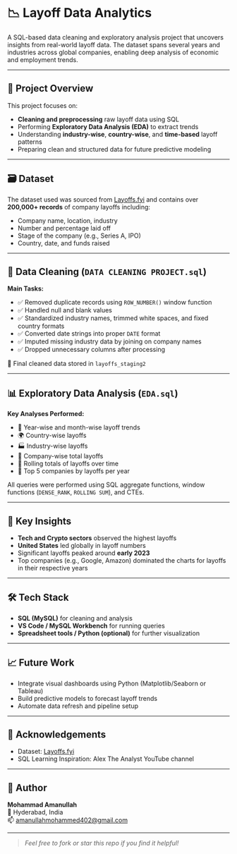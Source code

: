 # 📉 Layoff Data Analytics

A SQL-based data cleaning and exploratory analysis project that uncovers insights from real-world layoff data. The dataset spans several years and industries across global companies, enabling deep analysis of economic and employment trends.

---

## 📌 Project Overview

This project focuses on:
- **Cleaning and preprocessing** raw layoff data using SQL
- Performing **Exploratory Data Analysis (EDA)** to extract trends
- Understanding **industry-wise**, **country-wise**, and **time-based** layoff patterns
- Preparing clean and structured data for future predictive modeling

---

## 🗃️ Dataset

The dataset used was sourced from [Layoffs.fyi](https://layoffs.fyi) and contains over **200,000+ records** of company layoffs including:
- Company name, location, industry
- Number and percentage laid off
- Stage of the company (e.g., Series A, IPO)
- Country, date, and funds raised

---

## 🧹 Data Cleaning (`DATA CLEANING PROJECT.sql`)

**Main Tasks:**
- ✅ Removed duplicate records using `ROW_NUMBER()` window function  
- ✅ Handled null and blank values  
- ✅ Standardized industry names, trimmed white spaces, and fixed country formats  
- ✅ Converted date strings into proper `DATE` format  
- ✅ Imputed missing industry data by joining on company names  
- ✅ Dropped unnecessary columns after processing  

🔧 Final cleaned data stored in `layoffs_staging2`

---

## 📊 Exploratory Data Analysis (`EDA.sql`)

**Key Analyses Performed:**
- 📅 Year-wise and month-wise layoff trends  
- 🌍 Country-wise layoffs  
- 🏭 Industry-wise layoffs  
- 🏢 Company-wise total layoffs  
- 🔄 Rolling totals of layoffs over time  
- 🥇 Top 5 companies by layoffs per year  

All queries were performed using SQL aggregate functions, window functions (`DENSE_RANK`, `ROLLING SUM`), and CTEs.

---

## 📌 Key Insights

- **Tech and Crypto sectors** observed the highest layoffs
- **United States** led globally in layoff numbers
- Significant layoffs peaked around **early 2023**
- Top companies (e.g., Google, Amazon) dominated the charts for layoffs in their respective years

---

## 🛠️ Tech Stack

- **SQL (MySQL)** for cleaning and analysis  
- **VS Code / MySQL Workbench** for running queries  
- **Spreadsheet tools / Python (optional)** for further visualization  

---

## 📈 Future Work

- Integrate visual dashboards using Python (Matplotlib/Seaborn or Tableau)  
- Build predictive models to forecast layoff trends  
- Automate data refresh and pipeline setup

---

## 🙌 Acknowledgements

- Dataset: [Layoffs.fyi](https://layoffs.fyi)
- SQL Learning Inspiration: Alex The Analyst YouTube channel

---

## 📎 Author

**Mohammad Amanullah**  
📍 Hyderabad, India  
📫 [amanullahmohammed402@gmail.com](mailto:amanullahmohammed402@gmail.com)

---

> _Feel free to fork or star this repo if you find it helpful!_
